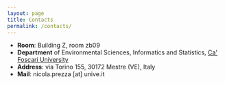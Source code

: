 ```yaml
---
layout: page
title: Contacts
permalink: /contacts/
---
```



- **Room**: Building Z, room zb09
- **Department** of Environmental Sciences, Informatics and Statistics,
[Ca' Foscari University](https://www.unive.it/pag/28183)
- **Address**: via Torino 155, 30172 Mestre (VE), Italy
- **Mail**: nicola.prezza [at] unive.it
